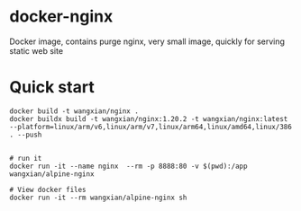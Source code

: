 # docker-nginx
Docker image, contains purge nginx, very small image, quickly for serving static web site

# Quick start
```
docker build -t wangxian/nginx .
docker buildx build -t wangxian/nginx:1.20.2 -t wangxian/nginx:latest --platform=linux/arm/v6,linux/arm/v7,linux/arm64,linux/amd64,linux/386 . --push


# run it
docker run -it --name nginx  --rm -p 8888:80 -v $(pwd):/app wangxian/alpine-nginx

# View docker files
docker run -it --rm wangxian/alpine-nginx sh
```
